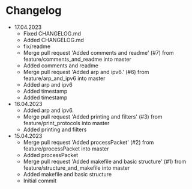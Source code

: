 # Changelog
- 17.04.2023
	- Fixed CHANGELOG.md
	- Added CHANGELOG.md
	- fix/readme
	- Merge pull request 'Added comments and readme' (#7) from feature/comments_and_readme into master
	- Added comments and readme
	- Merge pull request 'Added arp and ipv6.' (#6) from feature/arp_and_ipv6 into master
	- Added arp and ipv6
	- Added timestamp
	- Added timestamp
- 16.04.2023
	- Added arp and ipv6.
	- Merge pull request 'Added printing and filters' (#3) from feature/print_protocols into master
	- Added printing and filters
- 15.04.2023
	- Merge pull request 'Added processPacket' (#2) from feature/processPacket into master
	- Added processPacket
	- Merge pull request 'Added makefile and basic structure' (#1) from feature/structure_and_makefile into master
	- Added makefile and basic structure
	- Initial commit
